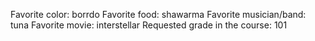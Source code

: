 Favorite color: borrdo 
Favorite food: shawarma
Favorite musician/band: tuna 
Favorite movie: interstellar
Requested grade in the course: 101 

